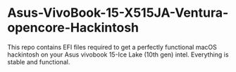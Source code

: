 # Asus-VivoBook-15-X515JA-Ventura-opencore-Hackintosh
This repo contains EFI files required to get a perfectly functional macOS hackintosh on your Asus vivobook 15-Ice Lake (10th gen) intel. Everything is stable and functional.
